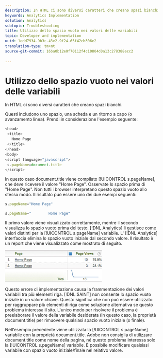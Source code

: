 ```yaml
---
description: In HTML ci sono diversi caratteri che creano spazi bianchi.
keywords: Analytics Implementation
solution: Analytics
subtopic: Troubleshooting
title: Utilizzo dello spazio vuoto nei valori delle variabili
topic: Developer and implementation
uuid: 1edd7934-9b3e-43e2-9f24-65f42cb306e2
translation-type: tm+mt
source-git-commit: 16ba0b12e0f70112f4c10804d0a13c278388ecc2

---
```



# Utilizzo dello spazio vuoto nei valori delle variabili

In HTML ci sono diversi caratteri che creano spazi bianchi.

Questi includono uno spazio, una scheda e un ritorno a capo (o avanzamento linea). Prendi in considerazione l'esempio seguente:

```js
<head> 
 <title> 
   Home Page 
 </title> 
</head> 
<body> 
<script language="javascript"> 
 s.pageName=document.title 
</script> 
```

In questo caso document.title viene compilato [!UICONTROL s.pageName], che deve ricevere il valore "Home Page". Osservate lo spazio prima di "Home Page". Non tutti i browser interpretano questo spazio vuoto allo stesso modo. Il risultato può essere uno dei due esempi seguenti:

```js
s.pageName="Home Page"
```

```js
s.pageName="        Home Page"
```

Il primo valore viene visualizzato correttamente, mentre il secondo visualizza lo spazio vuoto prima del testo. [!DNL Analytics] li gestisce come valori distinti per la [!UICONTROL s.pageName] variabile. L' [!DNL Analytics] interfaccia elimina lo spazio vuoto iniziale dal secondo valore. Il risultato è un report che viene visualizzato come mostrato di seguito.

![](assets/white_space.jpg)

Questo errore di implementazione causa la frammentazione dei valori variabili tra più elementi riga. [!DNL SAINT] non consente lo spazio vuoto iniziale in un valore chiave. Questo significa che non può essere utilizzato per raggruppare più elementi di riga come soluzione alternativa se questo problema interessa il sito. L'unico modo per risolvere il problema è preelaborare il valore della variabile desiderata (in questo caso, la proprietà document.title) per rimuovere qualsiasi spazio vuoto iniziale (o finale).

Nell'esempio precedente viene utilizzata la [!UICONTROL s.pageName] variabile con la proprietà document.title. Adobe non consiglia di utilizzare document.title come nome della pagina, né questo problema interessa solo la [!UICONTROL s.pageName] variabile. È possibile modificare qualsiasi variabile con spazio vuoto iniziale/finale nel relativo valore.
